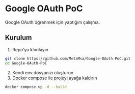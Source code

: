 # Google OAuth PoC

Google OAuth öğrenmek için yaptığım çalışma.

## Kurulum

1. Repo'yu klonlayın
```bash
git clone https://github.com/MetaMsa/Google-OAuth-PoC.git
cd Google-OAuth-PoC
```
2. Kendi env dosyanızı oluşturun
3. Docker compose ile projeyi ayağa kaldırın
```bash
docker compose up -d --build
```